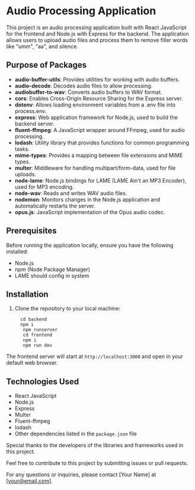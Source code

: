 # Audio Processing Application

This project is an audio processing application built with React JavaScript for the frontend and Node.js with Express for the backend. The application allows users to upload audio files and process them to remove filler words like "umm", "aa", and silence.

## Purpose of Packages

- **audio-buffer-utils**: Provides utilities for working with audio buffers.
- **audio-decode**: Decodes audio files to allow processing.
- **audiobuffer-to-wav**: Converts audio buffers to WAV format.
- **cors**: Enables Cross-Origin Resource Sharing for the Express server.
- **dotenv**: Allows loading environment variables from a .env file into process.env.
- **express**: Web application framework for Node.js, used to build the backend server.
- **fluent-ffmpeg**: A JavaScript wrapper around FFmpeg, used for audio processing.
- **lodash**: Utility library that provides functions for common programming tasks.
- **mime-types**: Provides a mapping between file extensions and MIME types.
- **multer**: Middleware for handling multipart/form-data, used for file uploads.
- **node-lame**: Node.js bindings for LAME (LAME Ain't an MP3 Encoder), used for MP3 encoding.
- **node-wav**: Reads and writes WAV audio files.
- **nodemon**: Monitors changes in the Node.js application and automatically restarts the server.
- **opus.js**: JavaScript implementation of the Opus audio codec.

## Prerequisites

Before running the application locally, ensure you have the following installed:

- Node.js
- npm (Node Package Manager)
- LAME should config in system

## Installation

1. Clone the repository to your local machine:
   ```
     cd backend
     npm i
      npm runserver
      cd frontend
      npm i
      npm run dev

The frontend server will start at `http://localhost:3000` and open in your default web browser.

## Technologies Used

- React JavaScript
- Node.js
- Express
- Multer
- Fluent-ffmpeg
- lodash
- Other dependencies listed in the `package.json` file



Special thanks to the developers of the libraries and frameworks used in this project.

Feel free to contribute to this project by submitting issues or pull requests.

For any questions or inquiries, please contact [Your Name] at [your@email.com].
